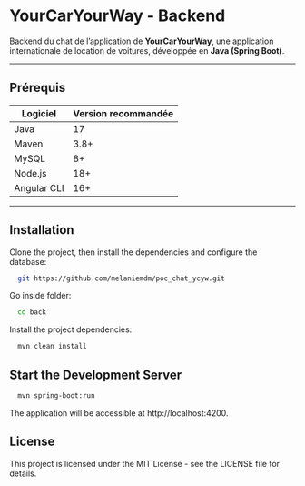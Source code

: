 #  YourCarYourWay - Backend

Backend du chat de l’application  de **YourCarYourWay**, une application internationale de location de voitures, développée en **Java (Spring Boot)**.  

---

## Prérequis

| Logiciel        | Version recommandée |
|----------------|---------------------|
| Java           | 17                  |
| Maven          | 3.8+                |
| MySQL          | 8+                  |
| Node.js        | 18+                 |
| Angular CLI    | 16+                 |

---

## Installation

Clone the project, then install the dependencies and configure the database:

```bash
  git https://github.com/melaniemdm/poc_chat_ycyw.git
```
Go inside folder:
```bash
  cd back
```

Install the project dependencies:
```bash
  mvn clean install
```
## Start the Development Server

```bash
  mvn spring-boot:run
```

The application will be accessible at http://localhost:4200.

## License
This project is licensed under the MIT License - see the LICENSE file for details.